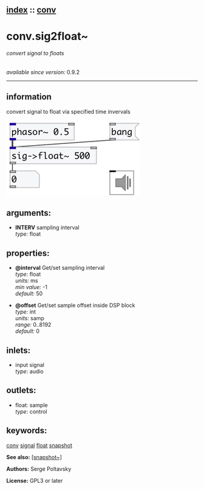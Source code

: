 [index](index.html) :: [conv](category_conv.html)
---

# conv.sig2float~

###### convert signal to floats

*available since version:* 0.9.2

---


## information
convert signal to float via specified time invervals



[![example](../examples/img/conv.sig2float~.jpg)](../examples/pd/conv.sig2float~.pd)



## arguments:

* **INTERV**
sampling interval<br>
_type:_ float<br>





## properties:

* **@interval** 
Get/set sampling interval<br>
_type:_ float<br>
_units:_ ms<br>
_min value:_ -1<br>
_default:_ 50<br>

* **@offset** 
Get/set sample offset inside DSP block<br>
_type:_ int<br>
_units:_ samp<br>
_range:_ 0..8192<br>
_default:_ 0<br>



## inlets:

* input signal<br>
_type:_ audio



## outlets:

* float: sample<br>
_type:_ control



## keywords:

[conv](keywords/conv.html)
[signal](keywords/signal.html)
[float](keywords/float.html)
[snapshot](keywords/snapshot.html)



**See also:**
[\[snapshot~\]](snapshot~.html)




**Authors:** Serge Poltavsky




**License:** GPL3 or later





